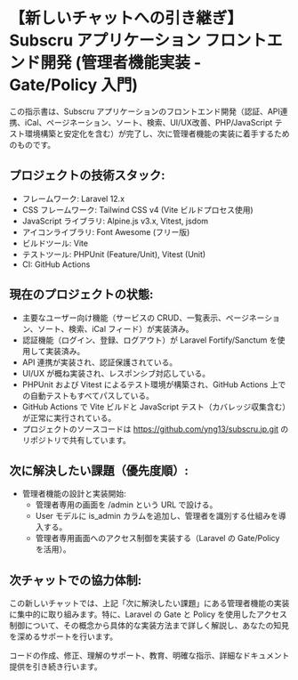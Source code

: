 # 【新しいチャットへの引き継ぎ】Subscru アプリケーション フロントエンド開発 (管理者機能実装 - Gate/Policy 入門)

この指示書は、Subscru アプリケーションのフロントエンド開発（認証、API連携、iCal、ページネーション、ソート、検索、UI/UX改善、PHP/JavaScript
テスト環境構築と安定化を含む）が完了し、次に管理者機能の実装に着手するためのものです。

## プロジェクトの技術スタック:

- フレームワーク: Laravel 12.x
- CSS フレームワーク: Tailwind CSS v4 (Vite ビルドプロセス使用)
- JavaScript ライブラリ: Alpine.js v3.x, Vitest, jsdom
- アイコンライブラリ: Font Awesome (フリー版)
- ビルドツール: Vite
- テストツール: PHPUnit (Feature/Unit), Vitest (Unit)
- CI: GitHub Actions

## 現在のプロジェクトの状態:

- 主要なユーザー向け機能（サービスの CRUD、一覧表示、ページネーション、ソート、検索、iCal フィード）が実装済み。
- 認証機能（ログイン、登録、ログアウト）が Laravel Fortify/Sanctum を使用して実装済み。
- API 連携が実装され、認証保護されている。
- UI/UX が概ね実装され、レスポンシブ対応している。
- PHPUnit および Vitest によるテスト環境が構築され、GitHub Actions 上での自動テストもすべてパスしている。
- GitHub Actions で Vite ビルドと JavaScript テスト（カバレッジ収集含む）が正常に実行されている。
- プロジェクトのソースコードは https://github.com/yng13/subscru.jp.git のリポジトリで共有しています。

## 次に解決したい課題（優先度順）:

- 管理者機能の設計と実装開始:
    - 管理者専用の画面を /admin という URL で設ける。
    - User モデルに is_admin カラムを追加し、管理者を識別する仕組みを導入する。
    - 管理者専用画面へのアクセス制御を実装する（Laravel の Gate/Policy を活用）。

## 次チャットでの協力体制:

この新しいチャットでは、上記「次に解決したい課題」にある管理者機能の実装に集中的に取り組みます。特に、Laravel の Gate と
Policy を使用したアクセス制御について、その概念から具体的な実装方法まで詳しく解説し、あなたの知見を深めるサポートを行います。

コードの作成、修正、理解のサポート、教育、明確な指示、詳細なドキュメント提供を引き続き行います。
